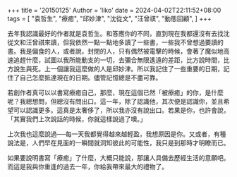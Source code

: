 +++
title = '20150125'
Author = 'liko'
date = 2024-04-02T22:11:52+08:00
tags = [
    "袁哲生",
    "療癒",
    "邱妙津",
    "沈從文",
    "汪曾祺",
    "動態回顧",
]
+++




去年我認識最好的作者就是袁哲生。和答應你的不同，直到現在我都還沒有去找沈從文和汪曾祺來讀，但我依然一點一點地多讀了一些書，一些我不曾想過要讀的書。我是偏食的人，或者說，封閉的人，只有偶然被電擊的時候，會著了魔似地高速追趕什麼，試圖以我所能動支的一切，去彌合無限遙遠的差距，比方說時間，比方說生與死。上一個讓我這麼做的人是邱妙津。所以我記住了一些重要的日期，記住了自己怎麼抵達現在的日期。儘管記憶總是不盡可靠。

若創作者真可以以書寫療癒自己，那麼，現在這個已然「被療癒」的你，是什麼呢？我總想問，但總沒有問出口。這一年，除了認識他，其次便是認識你，並且希望可以認識更多。這真是太奢侈了，所以我亦沒有說出口。若果是你，也許會說，「其實我們上次說話的時候，你就這樣說過了噢。」

上次我也這麼說過──每一天我都覺得越來越輕盈，我想原因是你。又或者，有種說法是，人們早在見面的一瞬間就洞知彼此的可能性，我只是到那時才明瞭而已。

如果要說明書寫「療癒」了什麼，大概只能說，那讓人具備去歷經生活的意願吧。而這是我與你重逢的過去一年，你給我帶來最大的禮物了。


<!-- Google tag (gtag.js) -->
<script async src="https://www.googletagmanager.com/gtag/js?id=G-GMSTCBCHEG"></script>
<script>
  window.dataLayer = window.dataLayer || [];
  function gtag(){dataLayer.push(arguments);}
  gtag('js', new Date());

  gtag('config', 'G-GMSTCBCHEG');
</script>
